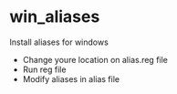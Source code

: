 # win_aliases
Install aliases for windows 

- Change youre location on alias.reg file
- Run reg file
- Modify aliases in alias file
